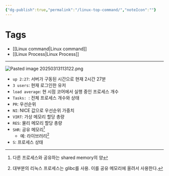 ```yaml
---
{"dg-publish":true,"permalink":"/linux-top-command/","noteIcon":""}
---
```


# Tags
- [[Linux command\|Linux command]]
- [[Linux Process\|Linux Process]]
---
![Pasted image 20250313113122.png](/img/user/Pasted%20image%2020250313113122.png)
- `up 2:27`: 서버가 구동된 시간으로 현재 2시간 27분
- `3 users`: 현재 로그인한 유저
- `load average`: 현 시점 코어에서 실행 중인 프로세스 개수
- `Tasks: `: 전체 프로세스 개수와 상태
- `PR`: 우선순위
- `NI`: NICE 값으로 우선순위 가중치
- `VIRT`: 가상 메모리 할당 총량
- `RES`: 물리 메모리 할당 총량
- `SHR`: 공유 메모리[^1]
	- 예: 라이브러리[^2]
- `S`: 프로세스 상태

[^1]: 다른 프로세스와 공유하는 shared memory의 양

[^2]: 대부분의 리눅스 프로세스는 glibc를 사용. 이를 공유 메모리에 올려서 사용한다.
